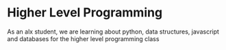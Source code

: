 <h1>Higher Level Programming</h1>
<p>As an alx student, we are learning about python, data structures, javascript and databases for the higher level programming class</p>
